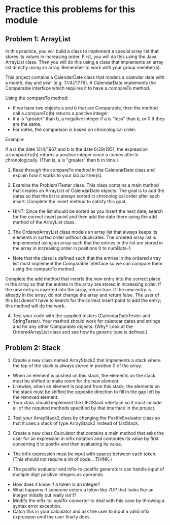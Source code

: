 # Practice this problems for this module


## Problem 1: ArrayList


In this practice, you will build a class to implement a special array list that stores its values in increasing order. First, you will do this using the Java ArrayList class. Then you will do this using a class that implements an array list directly using an array. Remember to work with your group member(s).


This project contains a CalendarDate class that models a calendar date with a month, day and year (e.g. 7//4//1776).
A CalendarDate implements the Comparable interface which requires it to have a compareTo method.

Using the compareTo method: 
* If we have two objects a and b that are Comparable, then the method call a.compareTo(b) returns a positive integer 
* if a is "greater" than b, a negative integer if a is "less" than b, or 0 if they are the same. 
* For dates, the comparison is based on chronological order.


Example: 

If a is the date 12/4/1967 and b is the date 6/29/1951, the expression a.compareTo(b) returns a positive integer since a comes after b chronologically. (That is, a is "greater" than b in time.)



1) Read through the compareTo method in the CalendarDate class and explain how it works to your lab partner(s).


2) Examine the Problem1Tester class. This class contains a main method that creates an ArrayList of CalendarDate objects. The goal is to add the dates so that the list is always sorted in chronological order after each insert. Complete the insert method to satisfy this goal.


* HINT: Since the list should be sorted as you insert the next date, search for the correct insert point and then add the date there using the add method of the ArrayList class.


3) The OrderedArrayList class models an array list that always keeps its elements in sorted order without duplicates. The ordered array list is implemented using an array such that the entries in the list are stored in the array in increasing order in positions 0 to numData-1.
* Note that the class is defined such that the entries in the ordered array list must implement the Comparable interface so we can compare them using the compareTo method.


Complete the add method that inserts the new entry into the correct place in the array so that the entries in the array are stored in increasing order. If the new entry is inserted into the array, return true. If the new entry is already in the array, do not change the array and return false. The user of this list doesn't have to search for the correct insert point to add the entry; this method will do the work.


4) Test your code with the supplied testers (CalendarDateTester and StringTester). Your method should work for calendar dates and strings and for any other Comparable objects. (Why? Look at the OrderedArrayList class and see how its generic type is defined.)

## Problem 2: Stack


1) Create a new class named ArrayStack2 that implements a stack where the top of the stack is always stored in position 0 of the array. 
* When an element is pushed on this stack, the elements on the stack must be shifted to make room for the new element. 
* Likewise, when an element is popped from this stack, the elements on the stack must be shifted the opposite direction to fill in the gap left by the removed element. 
* Your class should implement the LIFOStack interface so it must include all of the required methods specified by that interface in the project.

2) Test your ArrayStack2 class by changing the PostfixEvaluator class so that it uses a stack of type ArrayStack2 instead of ListStack.

3) Create a new class Calculator that contains a main method that asks the user for an expression in infix notation and computes its value by first converting it to postfix and then evaluating its value. 
* The infix expression must be input with spaces between each token. (This should not require a lot of code... THINK.)

4) The postfix evaluator and infix-to-postfix generators can handle input of multiple digit positive integers as operands. 
* How does it know if a token is an integer? 
* What happens if someone enters a token like 7UP that looks like an integer initially but really isn't? 
* Modify the infix-to-postfix converter to deal with this case by throwing a syntax error exception. 
* Catch this in your calculator and ask the user to input a valid infix expression until the user finally does.
